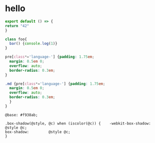 # hello

```js
export default () => {
return "42"
}
```

``` javascript
class foo{
  bar() {console.log(1)}
}
```

``` css
pre[class*='language-'] {padding: 1.75em;
  margin: 0.5em 0;
  overflow: auto;
  border-radius: 0.3em;
}
```

``` scss
.md {pre[class*='language-'] {padding: 1.75em;
  margin: 0.5em 0;
  overflow: auto;
  border-radius: 0.3em;
  }
}
```

```less
@base: #f938ab;

.box-shadow(@style, @c) when (iscolor(@c)) {    -webkit-box-shadow: @style @c;
box-shadow:         @style @c;
}
```


